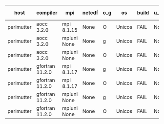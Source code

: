 

| host     | compiler                              | mpi                      | netcdf        | o_g        | os       | build       | u_pass          | u_fail          | s_pass            | s_fail            | e_pass             | e_fail             | nuopc_pass       | nuopc_fail       | artifacts link          |
|----------|---------------------------------------|--------------------------|---------------|------------|----------|-------------|-----------------|-----------------|-------------------|-------------------|--------------------|--------------------|------------------|------------------|-------------------------|
| perlmutter | aocc 3.2.0 | mpi 8.1.15  | None  | O | Unicos | FAIL | None | None | None | None | None | None | None | None | <a href="https://github.com/esmf-org/esmf-test-artifacts/tree/d1cc80e420b530f6cf1038d976cac80a87eae069/develop/aocc/3.2.0/O/mpi/8.1.15" target="_blank">d1cc80e</a> | 
| perlmutter | aocc 3.2.0 | mpiuni None  | None  | g | Unicos | FAIL | None | None | None | None | None | None | None | None | <a href="https://github.com/esmf-org/esmf-test-artifacts/tree/9255d9f6184fa894b8bd96a732f08a0289c7afd9/develop/aocc/3.2.0/g/mpiuni/None" target="_blank">9255d9f</a> | 
| perlmutter | aocc 3.2.0 | mpiuni None  | None  | O | Unicos | FAIL | None | None | None | None | None | None | None | None | <a href="https://github.com/esmf-org/esmf-test-artifacts/tree/3b12b01c9159a7726d330ee163895e122857ec6a/develop/aocc/3.2.0/O/mpiuni/None" target="_blank">3b12b01</a> | 
| perlmutter | gfortran 11.2.0 | mpi 8.1.17  | None  | g | Unicos | FAIL | None | None | None | None | None | None | None | None | <a href="https://github.com/esmf-org/esmf-test-artifacts/tree/8d3c31e7e867bc8dcfa0412c59d9c4bc36d20019/develop/gfortran/11.2.0/g/mpi/8.1.17" target="_blank">8d3c31e</a> | 
| perlmutter | gfortran 11.2.0 | mpi 8.1.17  | None  | O | Unicos | FAIL | None | None | None | None | None | None | None | None | <a href="https://github.com/esmf-org/esmf-test-artifacts/tree/3c6f21386e038288d902bcf363c100c22fd833b4/develop/gfortran/11.2.0/O/mpi/8.1.17" target="_blank">3c6f213</a> | 
| perlmutter | gfortran 11.2.0 | mpiuni None  | None  | g | Unicos | FAIL | None | None | None | None | None | None | None | None | <a href="https://github.com/esmf-org/esmf-test-artifacts/tree/d2f10f51132bd85da8ffa280be4f6a4bb2e21466/develop/gfortran/11.2.0/g/mpiuni/None" target="_blank">d2f10f5</a> | 
| perlmutter | gfortran 11.2.0 | mpiuni None  | None  | O | Unicos | FAIL | None | None | None | None | None | None | None | None | <a href="https://github.com/esmf-org/esmf-test-artifacts/tree/acd12b0146536d917ab8a80a55d1456f766d385b/develop/gfortran/11.2.0/O/mpiuni/None" target="_blank">acd12b0</a> | 
